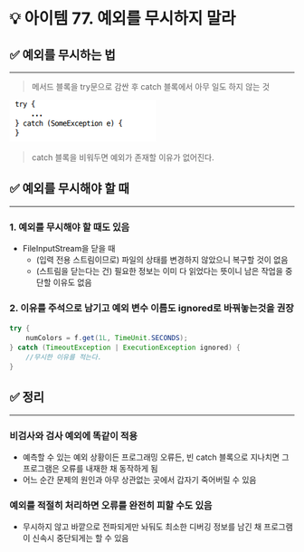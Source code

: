# 💡 아이템 77. 예외를 무시하지 말라

## ✅ 예외를 무시하는 법
* * *
> 메서드 블록을 try문으로 감싼 후 catch 블록에서 아무 일도 하지 않는 것

![img.png](img.png)

> catch 블록을 비워두면 예외가 존재할 이유가 없어진다.

## ✅ 예외를 무시해야 할 때
* * *
### 1. 예외를 무시해야 할 때도 있음

* FileInputStream을 닫을 때
  * (입력 전용 스트림이므로) 파일의 상태를 변경하지 않았으니 복구할 것이 없음
  * (스트림을 닫는다는 건) 필요한 정보는 이미 다 읽었다는 뜻이니 남은 작업을 중단할 이유도 없음

### 2. 이유를 주석으로 남기고 예외 변수 이름도 ignored로 바꿔놓는것을 권장
```java
try {
    numColors = f.get(1L, TimeUnit.SECONDS);
} catch (TimeoutException | ExecutionException ignored) {
    //무시한 이유를 적는다.
}
```

## ✅ 정리
* * *
### 비검사와 검사 예외에 똑같이 적용
* 예측할 수 있는 예외 상황이든 프로그래밍 오류든, 빈 catch 블록으로 지나치면 그 프로그램은 오류를 내재한 채 동작하게 됨
* 어느 순간 문제의 원인과 아무 상관없는 곳에서 갑자기 죽어버릴 수 있음

### 예외를 적절히 처리하면 오류를 완전히 피할 수도 있음
* 무시하지 않고 바깥으로 전파되게만 놔둬도 최소한 디버깅 정보를 남긴 채 프로그램이 신속시 중단되게는 할 수 있음




